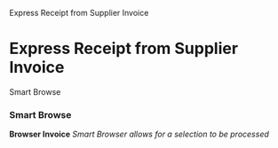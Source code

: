 
Express Receipt from Supplier Invoice
# Express Receipt from Supplier Invoice



Smart Browse
### Smart Browse

**Browser Invoice**
 *Smart Browser allows for a selection to be processed*

